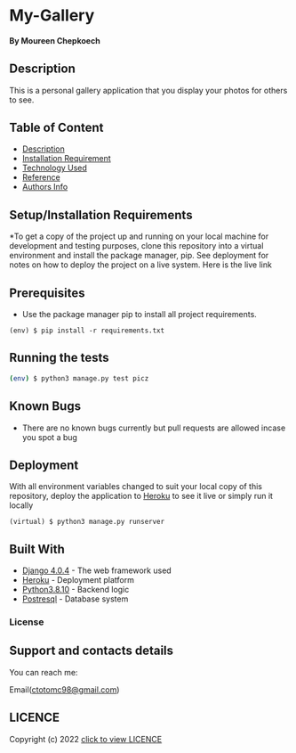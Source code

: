 # My-Gallery

#### By Moureen Chepkoech

## Description
This is a personal gallery application that you display your photos for others to see.
## Table of Content
+ [Description](#description)
+ [Installation Requirement](#Installation)
+ [Technology Used](#technology-used)
+ [Reference](#reference)
+ [Authors Info](#author-Info)

## Setup/Installation Requirements
*To get a copy of the project up and running on your local machine for development and testing purposes, clone this repository into a virtual environment and install the package manager, pip. See deployment for notes on how to deploy the project on a live system. Here is the live link 


## Prerequisites
* Use the package manager pip to install all project requirements.
```
(env) $ pip install -r requirements.txt
```

## Running the tests
```sh
(env) $ python3 manage.py test picz
```
## Known Bugs
* There are no known bugs currently but pull requests are allowed incase you spot a bug


## Deployment

With all environment variables changed to suit your local copy of this repository, deploy the application to [Heroku](https://medium.com/@hdsingh13/deploying-django-app-on-heroku-with-postgres-as-backend-b2f3194e8a43) to see it live or simply run it locally
 ```
 (virtual) $ python3 manage.py runserver
 ```

## Built With

* [Django 4.0.4](https://www.djangoproject.com/) - The web framework used
* [Heroku](https://www.heroku.com/platform) -  Deployment platform
* [Python3.8.10](https://www.python.org/) - Backend logic
* [Postresql](https://www.postgresql.org/) - Database system


### License
## Support and contacts details
You can reach me:

Email(ctotomc98@gmail.com) 

## LICENCE  
Copyright (c) 2022 [click to view LICENCE](LICENSE)
